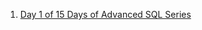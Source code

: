 1. [Day 1 of 15 Days of Advanced SQL Series](https://medium.com/coders-mojo/day-1-of-15-days-of-advanced-sql-series-a3676272dd5f)
